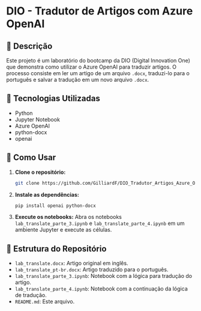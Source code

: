 # DIO - Tradutor de Artigos com Azure OpenAI

## 📝 Descrição

Este projeto é um laboratório do bootcamp da DIO (Digital Innovation One) que demonstra como utilizar o Azure OpenAI para traduzir artigos. O processo consiste em ler um artigo de um arquivo `.docx`, traduzi-lo para o português e salvar a tradução em um novo arquivo `.docx`.

## 🤖 Tecnologias Utilizadas

*   Python
*   Jupyter Notebook
*   Azure OpenAI
*   python-docx
*   openai

## 🚀 Como Usar

1.  **Clone o repositório:**
    ```bash
    git clone https://github.com/GilliardF/DIO_Tradutor_Artigos_Azure_OpenAI.git
    ```
2.  **Instale as dependências:**
    ```bash
    pip install openai python-docx
    ```
3.  **Execute os notebooks:**
    Abra os notebooks `lab_translate_parte_3.ipynb` e `lab_translate_parte_4.ipynb` em um ambiente Jupyter e execute as células.

## 📁 Estrutura do Repositório

*   `lab_translate.docx`: Artigo original em inglês.
*   `lab_translate_pt-br.docx`: Artigo traduzido para o português.
*   `lab_translate_parte_3.ipynb`: Notebook com a lógica para tradução do artigo.
*   `lab_translate_parte_4.ipynb`: Notebook com a continuação da lógica de tradução.
*   `README.md`: Este arquivo.
